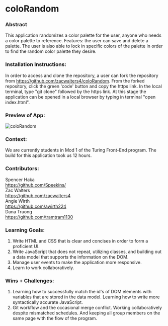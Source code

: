 # coloRandom
### Abstract
This application randomizes a color palette for the user, anyone who needs a color palette to reference. Features: the user can save and delete a palette. The user is also able to lock in specific colors of the palette in order to find the random color palette they desire.

### Installation Instructions:
In order to access and clone the repository, a user can fork the repository from https://github.com/zacwalters4/coloRandom. From the forked repository, click the green 'code' button and copy the https link. In the local terminal, type "git clone" followed by the https link. At this stage the application can be opened in a local browser by typing in terminal "open index.html".

### Preview of App:
![coloRandom](https://turingschool.slack.com/files/U03H3MW46KZ/F042VMA5JHJ/ezgif-2-0f8130f4ee.gif)

### Context:
We are currently students in Mod 1 of the Turing Front-End program. The build for this application took us 12 hours.

### Contributors:
Spencer Haka<br>
https://github.com/Speekins/<br>
Zac Walters<br>
https://github.com/zacwalters4<br>
Angie Wirth<br>
https://github.com/awirth224<br>
Dana Truong<br>
https://github.com/tramtram1130<br>

### Learning Goals:
1. Write HTML and CSS that is clear and concises in order to form a proficient UI.
2. Write JavaScript that does not repeat, utilizing classes, and building out a data model that supports the information on the DOM.
3. Manage user events to make the application more responsive.
4. Learn to work collaboratively.

### Wins + Challenges:
1. Learning how to successfully match the id's of DOM elements with variables that are stored in the data model. Learning how to write more syntactically accurate JavaScript.
2. Git workflow and the occasional merge conflict. Working collaboratively despite mismatched schedules. And keeping all group members on the same page with the flow of the program.
